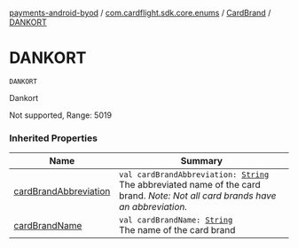 [payments-android-byod](../../index.md) / [com.cardflight.sdk.core.enums](../index.md) / [CardBrand](index.md) / [DANKORT](./-d-a-n-k-o-r-t.md)

# DANKORT

`DANKORT`

Dankort

Not supported, Range: 5019

### Inherited Properties

| Name | Summary |
|---|---|
| [cardBrandAbbreviation](card-brand-abbreviation.md) | `val cardBrandAbbreviation: `[`String`](https://kotlinlang.org/api/latest/jvm/stdlib/kotlin/-string/index.html)<br>The abbreviated name of the card brand. *Note: Not all card brands have an abbreviation.* |
| [cardBrandName](card-brand-name.md) | `val cardBrandName: `[`String`](https://kotlinlang.org/api/latest/jvm/stdlib/kotlin/-string/index.html)<br>The name of the card brand |
